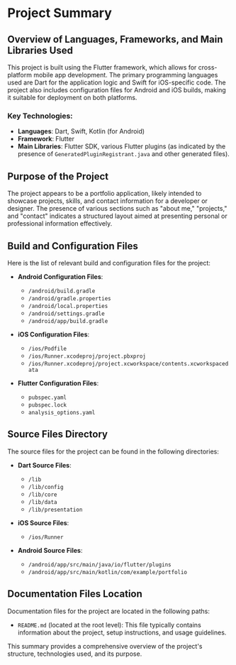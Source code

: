 # Project Summary

## Overview of Languages, Frameworks, and Main Libraries Used
This project is built using the Flutter framework, which allows for cross-platform mobile app development. The primary programming languages used are Dart for the application logic and Swift for iOS-specific code. The project also includes configuration files for Android and iOS builds, making it suitable for deployment on both platforms.

### Key Technologies:
- **Languages**: Dart, Swift, Kotlin (for Android)
- **Framework**: Flutter
- **Main Libraries**: Flutter SDK, various Flutter plugins (as indicated by the presence of `GeneratedPluginRegistrant.java` and other generated files).

## Purpose of the Project
The project appears to be a portfolio application, likely intended to showcase projects, skills, and contact information for a developer or designer. The presence of various sections such as "about me," "projects," and "contact" indicates a structured layout aimed at presenting personal or professional information effectively.

## Build and Configuration Files
Here is the list of relevant build and configuration files for the project:

- **Android Configuration Files**:
  - `/android/build.gradle`
  - `/android/gradle.properties`
  - `/android/local.properties`
  - `/android/settings.gradle`
  - `/android/app/build.gradle`
  
- **iOS Configuration Files**:
  - `/ios/Podfile`
  - `/ios/Runner.xcodeproj/project.pbxproj`
  - `/ios/Runner.xcodeproj/project.xcworkspace/contents.xcworkspacedata`
  
- **Flutter Configuration Files**:
  - `pubspec.yaml`
  - `pubspec.lock`
  - `analysis_options.yaml`

## Source Files Directory
The source files for the project can be found in the following directories:
- **Dart Source Files**: 
  - `/lib`
  - `/lib/config`
  - `/lib/core`
  - `/lib/data`
  - `/lib/presentation`
  
- **iOS Source Files**:
  - `/ios/Runner`
  
- **Android Source Files**:
  - `/android/app/src/main/java/io/flutter/plugins`
  - `/android/app/src/main/kotlin/com/example/portfolio`

## Documentation Files Location
Documentation files for the project are located in the following paths:
- `README.md` (located at the root level): This file typically contains information about the project, setup instructions, and usage guidelines.

This summary provides a comprehensive overview of the project's structure, technologies used, and its purpose.